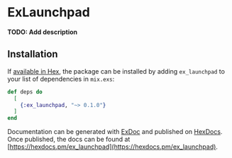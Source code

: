 # ExLaunchpad

**TODO: Add description**

## Installation

If [available in Hex](https://hex.pm/docs/publish), the package can be installed
by adding `ex_launchpad` to your list of dependencies in `mix.exs`:

```elixir
def deps do
  [
    {:ex_launchpad, "~> 0.1.0"}
  ]
end
```

Documentation can be generated with [ExDoc](https://github.com/elixir-lang/ex_doc)
and published on [HexDocs](https://hexdocs.pm). Once published, the docs can
be found at [https://hexdocs.pm/ex_launchpad](https://hexdocs.pm/ex_launchpad).

